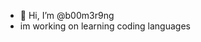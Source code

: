 - 👋 Hi, I’m @b00m3r9ng
- im working on learning coding languages

<!---
b00m3r9ng/b00m3r9ng is a ✨ special ✨ repository because its `README.md` (this file) appears on your GitHub profile.
You can click the Preview link to take a look at your changes.
--->
